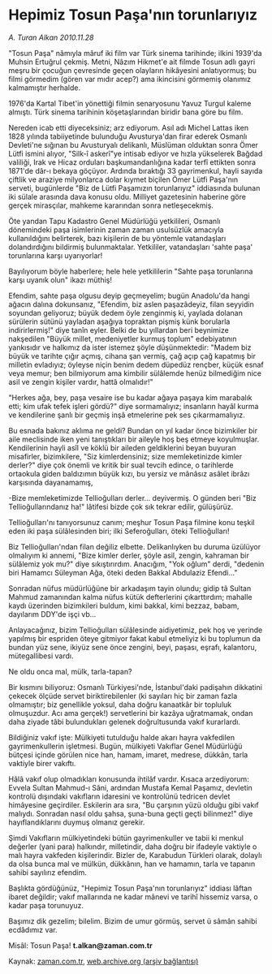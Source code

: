 # Hepimiz Tosun Paşa'nın torunlarıyız

*A. Turan Alkan 2010.11.28*

<td class="columnist-detail">
<p>"Tosun Paşa" nâmıyla mâruf iki film var Türk sinema tarihinde; ilkini 1939'da Muhsin Ertuğrul çekmiş. Metni, Nâzım Hikmet'e ait filmde Tosun adlı gayri meşru bir çocuğun çevresinde geçen olayların hikâyesini anlatıyormuş; bu filmi görmedim (gören var mıdır acep?) ama ikincisini görmemiş olanımız kalmamıştır herhalde.</p>
<p><p> 1976'da Kartal Tibet'in yönettiği filmin senaryosunu Yavuz Turgul kaleme almıştı. Türk sinema tarihinin köşetaşlarından biridir bana göre bu film.
<p>Nereden icab etti diyeceksiniz; arz ediyorum. Asıl adı Michel Lattas iken 1828 yılında tabiiyetinde bulunduğu Avusturya'dan firar ederek Osmanlı Devleti'ne sığınan bu Avusturyalı delikanlı, Müslüman olduktan sonra Ömer Lütfi ismini alıyor, "Silk-î askerî"ye intisab ediyor ve hızla yükselerek Bağdad valiliği, Irak ve Hicaz orduları başkumandanlığına kadar terfî ettikten sonra 1871'de dâr-ı bekaya göçüyor. Ardında bıraktığı 33 gayrimenkul, hayli sayıda çiftlik ve araziye milyonlarca dolar kıymet biçilen Ömer Lütfi Paşa'nın serveti, bugünlerde "Biz de Lütfi Paşamızın torunlarıyız" iddiasında bulunan iki sülale arasında dava konusu oldu. Milliyet gazetesinin haberine göre gerçek mirasçılar, mahkeme kararından sonra netleşecekmiş.
<p>Öte yandan Tapu Kadastro Genel Müdürlüğü yetkilileri, Osmanlı dönemindeki paşa isimlerinin zaman zaman usulsüzlük amacıyla kullanıldığını belirterek, bazı kişilerin de bu yöntemle vatandaşları dolandırdığını bildirmiş bulunmaktalar. Yetkililer, vatandaşları 'sahte paşa' torunlarına karşı uyarıyorlar!
<p>Bayılıyorum böyle haberlere; hele hele yetkililerin "Sahte paşa torunlarına karşı uyanık olun" ikazı müthiş!
<p>Efendim, sahte paşa olgusu deyip geçmeyelim; bugün Anadolu'da hangi ağacın dalına dokunsanız, "Efendim, biz aslen paşazâdeyiz, filan seyyidin soyundan geliyoruz; büyük dedem öyle zenginmiş ki, yaylada dolanan sürülerin sütünü yayladan aşağıya topraktan pişmiş künk borularla indirirlermiş!" diye tanîn eyler. Belki de bu yıllardan beri beynimize nakşedilen "Büyük millet, medeniyetler kurmuş toplum" edebiyatının yankısıdır ve halkımız da ister istemez şöyle düşünmektedir: "Madem biz büyük ve tarihte çığır açmış, cihana şan vermiş, çağ açıp çağ kapatmış bir milletin evladıyız; öyleyse niçin benim dedem düpedüz rençber, küçük esnaf veya memur; ben bilmiyorum ama kimbilir sülâlemde henüz bilmediğim nice asil ve zengin kişiler vardır, hattâ olmalıdır!"
<p>"Herkes ağa, bey, paşa vesaire ise bu kadar ağaya paşaya kim marabalık etti; kim ufak tefek işleri gördü?" diye sormamalıyız; insanların hayâl kurma ve kendilerine şanlı bir geçmiş inşâ etmelerine pek ses çıkarmamalıyız.
<p>Bu esnada bakınız aklıma ne geldi? Bundan on yıl kadar önce bizimkiler bir aile meclisinde iken yeni tanıştıkları bir aileyle hoş beş etmeye koyulmuşlar. Kendilerinin hayli asîl ve köklü bir aileden geldiklerini beyan buyuran misafirler, bizimkilere, "Siz kimlerdensiniz; size memleketinizde kimler derler?" diye çok önemli ve kritik bir sual tevcih edince, o tarihlerde ortaokula giden baldızımın büyük kızı, bu yersiz ve mânâsız asâlet ibrâzı karşısında dayanamamış,
<p>-Bize memleketimizde Tellioğulları derler... deyivermiş. O günden beri "Biz Tellioğullarındanız ha!" lâtifesi bizde çok sık tekrar edilir, gülüşürüz.
<p>Tellioğulları'nı tanıyorsunuz canım; meşhur Tosun Paşa filmine konu teşkil eden iki paşa sülâlesinden biri; ilki Seferoğulları, öteki Tellioğulları!
<p>Biz Tellioğulları'ndan filan değiliz elbette. Delikanlıyken bu duruma üzülüyor olmalıyım ki annemi, "Bize kimler derler, şöyle asil, zengin, kahraman bir sülâlemiz yok mu?" diye sıkıştırırdım. Anacığım, "Yok oğlum" derdi, "dedenin biri Hamamcı Süleyman Ağa, öteki deden Bakkal Abdulaziz Efendi..."
<p>Sonradan nüfus müdürlüğüne bir arkadaşım tayin olundu; gidip tâ Sultan Mahmud zamanından kalma nüfus kütük defterlerini çıkarttırdım; mahalle kaydı üzerinden bizimkileri buldum, kimi bakkal, kimi bezzaz, babam, dayılarım DDY'de işçi vb...
<p>Anlayacağınız, bizim Tellioğulları sülâlesinde aidiyetimiz, pek hoş ve yerinde yapılmış bir espriden öteye gitmiyor fakat kabul etmeliyiz ki bu toplumun da bundan yüz sene, ikiyüz sene önce zengini, beyi, paşası, eşrafı, kalantoru, mütegallibesi vardı.
<p>Ne oldu onca mal, mülk, tarla-tapan?
<p>Bir kısmını biliyoruz: Osmanlı Türkiyesi'nde, İstanbul'daki padişahın dikkatini çekecek ölçüde servet biriktirebilenler (ki sayıları hiç bir zaman fazla olmamıştır; biz genellikle yoksul, daha doğru kanaatkâr bir topluluk olmuşuzdur. Acı ama gerçek!) servetlerini bir kazâya uğratmamak, ondan daha ziyade tâbi bulundukları gelenek doğrultusunda vakıf kurarlardı.
<p>Bildiğiniz vakıf işte: Mülkiyeti tutulduğu halde akarı hayra vakfedilen gayrimenkullerin işletmesi. Bugün, mülkiyeti Vakıflar Genel Müdürlüğü bütçesi içinde görülen nice han, hamam, imaret, medrese, dükkân, tarla vaktiyle birer vakıftı.
<p>Hâlâ vakıf olup olmadıkları konusunda ihtilâf vardır. Kısaca arzediyorum: Evvela Sultan Mahmud-ı Sâni, ardından Mustafa Kemal Paşamız, devletin kontrolü dışındaki vakıfların idaresini ve kontrolünü tedricen devlet himâyesine geçirdiler. Eskilerin ara sıra, "Bu çarşının yüzü olduğu gibi vakıf malıydı. Sonradan nasıl oldu şahsa, şuna-buna geçti geçti bilinmez!" diye hayıflandıklarını duymuş olmanız gerekir.
<p>Şimdi Vakıfların mülkiyetindeki bütün gayrimenkuller ve tabii ki menkul değerler (yani para) halkındır, milletindir, daha doğru bir ifadeyle vaktiyle o malı hayra vakfeden kişilerindir. Bizler de, Karabudun Türkleri olarak, dolaylı da olsa bunca mal ve mülkün, dükkânın, han ve hamamın, tarla ve tapanın sahibi sayılırız efendim.
<p>Başlıkta gördüğünüz, "Hepimiz Tosun Paşa'nın torunlarıyız" iddiası lâftan ibaret değildir; vakıf mallarında ne kadar mânevi ve tarihî hissemiz varsa, o kadar paşa torunuyuz.
<p>Başımız dik gezelim; bilelim. Bizim de umur görmüş, servet ü sâmân sahibi ecdâdımız var.
<p>Misâl: Tosun Paşa! <b>t.alkan@zaman.com.tr</b></p>
<a href="http://web.archive.org/web/20101205003131/mailto:t.alkan@zaman.com.tr">
</a></p></p></p></p></p></p></p></p></p></p></p></p></p></p></p></p></p></p></p></p></td>

Kaynak: [zaman.com.tr](http://zaman.com.tr/yazar.do?yazino=1057761), [web.archive.org (arşiv bağlantısı)](http://web.archive.org/web/20101205003131/http://www.zaman.com.tr:80/yazar.do?yazino=1057761)
